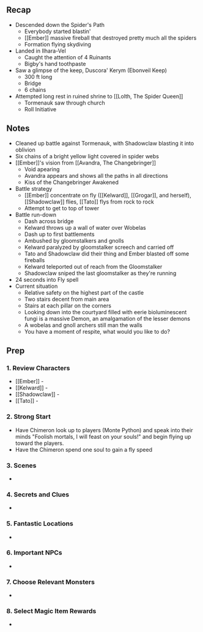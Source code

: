 
## Recap

* Descended down the Spider's Path
	* Everybody started blastin'
	* [[Ember]] massive fireball that destroyed pretty much all the spiders
	* Formation flying skydiving
* Landed in Ilhara-Vel
	* Caught the attention of 4 Ruinants
	* Bigby's hand toothpaste
 * Saw a glimpse of the keep, Duscora' Kerym (Ebonveil Keep)
	* 300 ft long
	* Bridge
	* 6 chains
* Attempted long rest in ruined shrine to [[Lolth, The Spider Queen]]
	* Tormenauk saw through church
	* Roll Initiative

## Notes

* Cleaned up battle against Tormenauk, with Shadowclaw blasting it into oblivion
* Six chains of a bright yellow light covered in spider webs
* [[Ember]]'s vision from [[Avandra, The Changebringer]]
	* Void apearing
	* Avandra appears and shows all the paths in all directions
	* Kiss of the Changebringer Awakened
* Battle strategy
	* [[Ember]] concentrate on fly ([[Kelward]], [[Grogar]], and herself), [[Shadowclaw]] flies, [[Tato]] flys from rock to rock
	* Attempt to get to top of tower
* Battle run-down
	* Dash across bridge
	* Kelward throws up a wall of water over Wobelas
	* Dash up to first battlements
	* Ambushed by gloomstalkers and gnolls
	* Kelward paralyzed by gloomstalker screech and carried off
	* Tato and Shadowclaw did their thing and Ember blasted off some fireballs
	* Kelward teleported out of reach from the Gloomstalker
	* Shadowclaw sniped the last gloomstalker as they're running
* 24 seconds into Fly spell
* Current situation
	* Relative safety on the highest part of the castle
	* Two stairs decent from main area
	* Stairs at each pillar on the corners
	* Looking down into the courtyard filled with eerie bioluminescent fungi is a massive Demon, an amalgamation of the lesser demons
	* A wobelas and gnoll archers still man the walls
	* You have a moment of respite, what would you like to do?
## Prep
### 1. Review Characters

* [[Ember]] - 
* [[Kelward]] -
* [[Shadowclaw]] - 
* [[Tato]] - 

### 2. Strong Start

* Have Chimeron look up to players (Monte Python) and speak into their minds "Foolish mortals, I will feast on your souls!" and begin flying up toward the players.
* Have the Chimeron spend one soul to gain a fly speed

### 3. Scenes

* 

### 4. Secrets and Clues

* 

### 5. Fantastic Locations

* 

### 6. Important NPCs

* 

### 7. Choose Relevant Monsters

* 

### 8. Select Magic Item Rewards

* 
